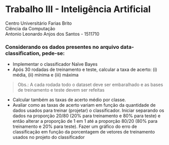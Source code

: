 
# Trabalho III - Inteligência Artificial

Centro Universitário Farias Brito <br>
Ciência da Computação <br>
Antonio Leonardo Anjos dos Santos - 1511710

### Considerando os dados presentes no arquivo data-classification, pede-se:
- Implementar o classificador Naïve Bayes
- Após 30 rodadas de treinamento e teste, calcular a taxa de acerto:
    (i) média, 
    (ii) mínima e
    (iii) máxima 

> Obs.: A cada rodada todo o dataset deve ser embaralhado e as bases de treinamento e teste devem ser refeitas

- Calcular também as taxas de acerto médio por classe.
- Avaliar como as taxas de acerto variam em função da quantidade de dados usados para treinar (projetar) o classificador. Iniciar separando os dados na proporção 20/80 (20% para
treinamento e 80% para teste) e então alterar a proporção de 1 em 1 até a proporção 80/20 (80% para treinamento e 20% para teste). Fazer um gráfico do erro de classificação em
função da porcentagem de vetores de treinamento usados no projeto do classificador